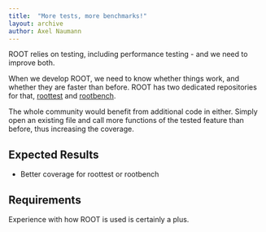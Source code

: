 ```yaml
---
title:  "More tests, more benchmarks!"
layout: archive
author: Axel Naumann
---
```

ROOT relies on testing, including performance testing - and we need to improve both.

When we develop ROOT, we need to know whether things work, and whether they are faster than
before. ROOT has two dedicated repositories for that,
[roottest](https://github.com/root-project/roottest/) and
[rootbench](https://github.com/root-project/rootbench).

The whole community would benefit from additional code in either. Simply open an existing
file and call more functions of the tested feature than before, thus increasing the coverage.

## Expected Results
* Better coverage for roottest or rootbench

## Requirements
Experience with how ROOT is used is certainly a plus.
